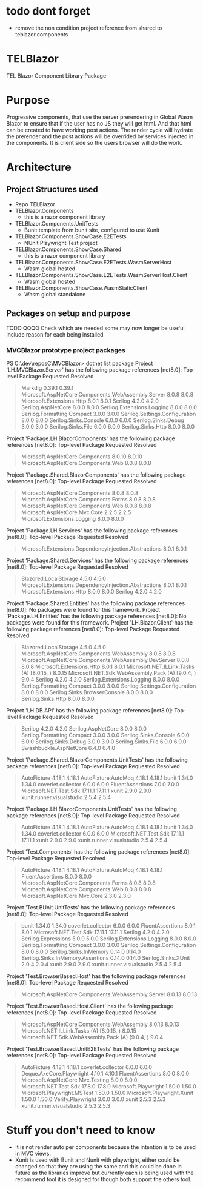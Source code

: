 
# todo dont forget
- remove the non condition project reference from shared to teblazor.components

# TELBlazor
TEL Blazor Component Library Package

# Purpose

Progressive components, that use the server prerendering in Global Wasm Blazor to ensure that if the user has no JS they will get html. And that html can be created to have working post actions.
The render cycle will hydrate the prerender and the post actions will be overrided by services injected in the components.
It is client side so the users browser will do the work. 




# Architecture

## Project Structures used
- Repo TELBlazor
 - TELBlazor.Components
	- this is a razor component library
 - TELBlazor.Components.UnitTests
	- Bunit template from bunit site, configured to use Xunit
 - TELBlazor.Components.ShowCase.E2ETests
    - NUnit Playwright Test project
 - TELBlazor.Components.ShowCase.Shared
	- this is a razor component library
 - TELBlazor.Components.ShowCase.E2ETests.WasmServerHost
	- Wasm global hosted
 - TELBlazor.Components.ShowCase.E2ETests.WasmServerHost.Client 
	- Wasm global hosted
 - TELBlazor.Components.ShowCase.WasmStaticClient
	- Wasm global standalone 


## Packages on setup and purpose

TODO QQQQ Check which are needed some may now longer be useful
include reason for each being installed

### MVCBlazor prototype project packages

PS C:\dev\reposC\MVCBlazor> dotnet list package
Project 'LH.MVCBlazor.Server' has the following package references
   [net8.0]:
   Top-level Package                                         Requested   Resolved
   > Markdig                                                 0.39.1      0.39.1
   > Microsoft.AspNetCore.Components.WebAssembly.Server      8.0.8       8.0.8
   > Microsoft.Extensions.Http                               8.0.1       8.0.1
   > Serilog                                                 4.2.0       4.2.0
   > Serilog.AspNetCore                                      8.0.0       8.0.0
   > Serilog.Extensions.Logging                              8.0.0       8.0.0
   > Serilog.Formatting.Compact                              3.0.0       3.0.0
   > Serilog.Settings.Configuration                          8.0.0       8.0.0
   > Serilog.Sinks.Console                                   6.0.0       6.0.0
   > Serilog.Sinks.Debug                                     3.0.0       3.0.0
   > Serilog.Sinks.File                                      6.0.0       6.0.0
   > Serilog.Sinks.Http                                      8.0.0       8.0.0

Project 'Package.LH.BlazorComponents' has the following package references
   [net8.0]:
   Top-level Package                          Requested   Resolved
   > Microsoft.AspNetCore.Components          8.0.10      8.0.10
   > Microsoft.AspNetCore.Components.Web      8.0.8       8.0.8

Project 'Package.Shared.BlazorComponents' has the following package references
   [net8.0]:
   Top-level Package                            Requested   Resolved
   > Microsoft.AspNetCore.Components            8.0.8       8.0.8
   > Microsoft.AspNetCore.Components.Forms      8.0.8       8.0.8
   > Microsoft.AspNetCore.Components.Web        8.0.8       8.0.8
   > Microsoft.AspNetCore.Mvc.Core              2.2.5       2.2.5
   > Microsoft.Extensions.Logging               8.0.0       8.0.0

Project 'Package.LH.Services' has the following package references
   [net8.0]:
   Top-level Package                                            Requested   Resolved
   > Microsoft.Extensions.DependencyInjection.Abstractions      8.0.1       8.0.1

Project 'Package.Shared.Services' has the following package references
   [net8.0]:
   Top-level Package                                            Requested   Resolved
   > Blazored.LocalStorage                                      4.5.0       4.5.0
   > Microsoft.Extensions.DependencyInjection.Abstractions      8.0.1       8.0.1
   > Microsoft.Extensions.Http                                  8.0.0       8.0.0
   > Serilog                                                    4.2.0       4.2.0

Project 'Package.Shared.Entities' has the following package references
   [net8.0]: No packages were found for this framework.
Project 'Package.LH.Entities' has the following package references
   [net8.0]: No packages were found for this framework.
Project 'LH.Blazor.Client' has the following package references
   [net8.0]:
   Top-level Package                                               Requested    Resolved
   > Blazored.LocalStorage                                         4.5.0        4.5.0
   > Microsoft.AspNetCore.Components.WebAssembly                   8.0.8        8.0.8
   > Microsoft.AspNetCore.Components.WebAssembly.DevServer         8.0.8        8.0.8
   > Microsoft.Extensions.Http                                     8.0.1        8.0.1
   > Microsoft.NET.ILLink.Tasks                              (A)   [8.0.15, )   8.0.15
   > Microsoft.NET.Sdk.WebAssembly.Pack                      (A)   [9.0.4, )    9.0.4
   > Serilog                                                       4.2.0        4.2.0
   > Serilog.Extensions.Logging                                    8.0.0        8.0.0
   > Serilog.Formatting.Compact                                    3.0.0        3.0.0
   > Serilog.Settings.Configuration                                8.0.0        8.0.0
   > Serilog.Sinks.BrowserConsole                                  8.0.0        8.0.0
   > Serilog.Sinks.Http                                            8.0.0        8.0.0

Project 'LH.DB.API' has the following package references
   [net8.0]:
   Top-level Package                 Requested   Resolved
   > Serilog                         4.2.0       4.2.0
   > Serilog.AspNetCore              8.0.0       8.0.0
   > Serilog.Formatting.Compact      3.0.0       3.0.0
   > Serilog.Sinks.Console           6.0.0       6.0.0
   > Serilog.Sinks.Debug             3.0.0       3.0.0
   > Serilog.Sinks.File              6.0.0       6.0.0
   > Swashbuckle.AspNetCore          6.4.0       6.4.0

Project 'Package.Shared.BlazorComponents.UnitTests' has the following package references
   [net8.0]:
   Top-level Package                Requested   Resolved
   > AutoFixture                    4.18.1      4.18.1
   > AutoFixture.AutoMoq            4.18.1      4.18.1
   > bunit                          1.34.0      1.34.0
   > coverlet.collector             6.0.0       6.0.0
   > FluentAssertions               7.0.0       7.0.0
   > Microsoft.NET.Test.Sdk         17.11.1     17.11.1
   > xunit                          2.9.0       2.9.0
   > xunit.runner.visualstudio      2.5.4       2.5.4

Project 'Package.LH.BlazorComponents.UnitTests' has the following package references
   [net8.0]:
   Top-level Package                Requested   Resolved
   > AutoFixture                    4.18.1      4.18.1
   > AutoFixture.AutoMoq            4.18.1      4.18.1
   > bunit                          1.34.0      1.34.0
   > coverlet.collector             6.0.0       6.0.0
   > Microsoft.NET.Test.Sdk         17.11.1     17.11.1
   > xunit                          2.9.0       2.9.0
   > xunit.runner.visualstudio      2.5.4       2.5.4

Project 'Test.Components' has the following package references
   [net8.0]:
   Top-level Package                            Requested   Resolved
   > AutoFixture                                4.18.1      4.18.1
   > AutoFixture.AutoMoq                        4.18.1      4.18.1
   > FluentAssertions                           8.0.0       8.0.0
   > Microsoft.AspNetCore.Components.Forms      8.0.8       8.0.8
   > Microsoft.AspNetCore.Components.Web        8.0.8       8.0.8
   > Microsoft.AspNetCore.Mvc.Core              2.3.0       2.3.0

Project 'Test.BUnit.UnitTests' has the following package references
   [net8.0]:
   Top-level Package                        Requested   Resolved
   > bunit                                  1.34.0      1.34.0
   > coverlet.collector                     6.0.0       6.0.0
   > FluentAssertions                       8.0.1       8.0.1
   > Microsoft.NET.Test.Sdk                 17.11.1     17.11.1
   > Serilog                                4.2.0       4.2.0
   > Serilog.Expressions                    5.0.0       5.0.0
   > Serilog.Extensions.Logging             8.0.0       8.0.0
   > Serilog.Formatting.Compact             3.0.0       3.0.0
   > Serilog.Settings.Configuration         8.0.0       8.0.0
   > Serilog.Sinks.InMemory                 0.14.0      0.14.0
   > Serilog.Sinks.InMemory.Assertions      0.14.0      0.14.0
   > Serilog.Sinks.XUnit                    2.0.4       2.0.4
   > xunit                                  2.9.0       2.9.0
   > xunit.runner.visualstudio              2.5.4       2.5.4

Project 'Test.BrowserBased.Host' has the following package references
   [net8.0]:
   Top-level Package                                         Requested   Resolved
   > Microsoft.AspNetCore.Components.WebAssembly.Server      8.0.13      8.0.13

Project 'Test.BrowserBased.Host.Client' has the following package references
   [net8.0]:
   Top-level Package                                     Requested    Resolved
   > Microsoft.AspNetCore.Components.WebAssembly         8.0.13       8.0.13
   > Microsoft.NET.ILLink.Tasks                    (A)   [8.0.15, )   8.0.15
   > Microsoft.NET.Sdk.WebAssembly.Pack            (A)   [9.0.4, )    9.0.4

Project 'Test.BrowserBased.UnitE2ETests' has the following package references
   [net8.0]:
   Top-level Package                       Requested   Resolved
   > AutoFixture                           4.18.1      4.18.1
   > coverlet.collector                    6.0.0       6.0.0
   > Deque.AxeCore.Playwright              4.10.1      4.10.1
   > FluentAssertions                      8.0.0       8.0.0
   > Microsoft.AspNetCore.Mvc.Testing      8.0.0       8.0.0
   > Microsoft.NET.Test.Sdk                17.8.0      17.8.0
   > Microsoft.Playwright                  1.50.0      1.50.0
   > Microsoft.Playwright.MSTest           1.50.0      1.50.0
   > Microsoft.Playwright.Xunit            1.50.0      1.50.0
   > Verify.Playwright                     3.0.0       3.0.0
   > xunit                                 2.5.3       2.5.3
   > xunit.runner.visualstudio             2.5.3       2.5.3



# Stuff you don't need to know
- It is not render auto per components because the intention is to be used in MVC views.
- Xunit is used with Bunit and Nunit with playwright, either could be 
changed so that they are using the same and this could be done in future 
as the libraries improve but currently each is being used with the 
recommend tool it is designed for though both support the others tool.